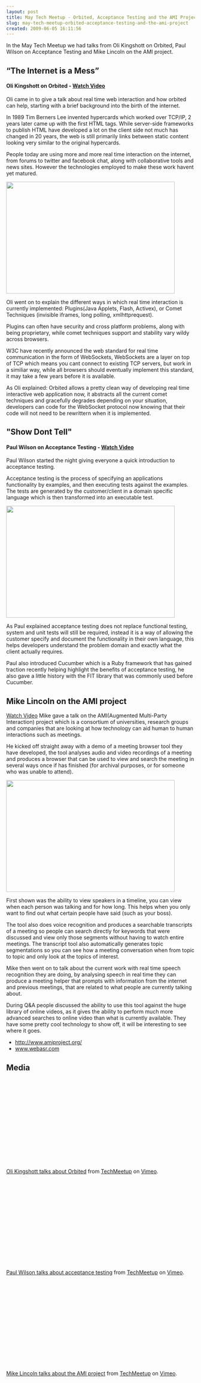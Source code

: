 ```yaml
---
layout: post
title: May Tech Meetup - Orbited, Acceptance Testing and the AMI Project
slug: may-tech-meetup-orbited-acceptance-testing-and-the-ami-project
created: 2009-06-05 16:11:56
---
```


In the May Tech Meetup we had talks from Oli Kingshott on Orbited, Paul Wilson on Acceptance Testing and Mike Lincoln on the AMI project.
<h2>“The Internet is a Mess”</h2>
<h4>Oli Kingshott on Orbited - <a href="#oli">Watch Video</a></h4>
Oli came in to give a talk about real time web interaction and how orbited can help, starting with a brief background into the birth of the internet.

In 1989 Tim Berners Lee  invented hypercards which worked over TCP/IP, 2 years later came up with the first HTML tags. While server-side frameworks to publish HTML have developed a lot on the client side not much has changed in 20 years, the web is still primarily links between static content looking very similar to the original hypercards.

People today are using more and more real time interaction on the internet, from forums to twitter and facebook chat, along with collaborative tools and news sites. However the technologies employed to make these work havent yet matured.

<a href="http://www.techmeetup.co.uk/blog/wp-content/uploads/2009/06/img_5752.jpg"><img class="aligncenter size-medium wp-image-302" title="Oli Kingshot" src="http://www.techmeetup.co.uk/blog/wp-content/uploads/2009/06/img_5752-450x299.jpg" alt="" width="450" height="299" /></a>

Oli went on to explain the different ways in which real time interaction is currently implemented: Plugins(Java Applets, Flash, Activex), or Comet Techniques (invisible iframes, long polling, xmlhttprequest).

Plugins can often have security and cross platform problems, along with being proprietary, while comet techniques support and stability vary wildy across browsers.

W3C have recently announced the web standard for real time communication in the form of WebSockets, WebSockets are a layer on top of TCP which means you cant connect to existing TCP servers, but work in a similiar way, while all browsers should eventually implement this standard, it may take a few years before it is available.

As Oli explained: Orbited allows a pretty clean way of developing real time interactive web application now, it abstracts all the current comet techniques and gracefully degrades depending on your situation, developers can code for the WebSocket protocol now knowing that their code will not need to be rewrittern when it is implemented.
<h2>"Show Dont Tell"</h2>
<h4>Paul Wilson on Acceptance Testing  - <a href="#paul">Watch Video</a></h4>
Paul Wilson started the night giving everyone a quick introduction to
acceptance testing.

Acceptance testing is the process of specifying an applications functionality by examples, and then executing tests against the examples. The tests are generated by the customer/client in a domain specific language which is then transformed into an executable test.

<a href="http://www.techmeetup.co.uk/blog/wp-content/uploads/2009/06/img_5771.jpg"><img class="aligncenter size-medium wp-image-303" title="Paul Wilson" src="http://www.techmeetup.co.uk/blog/wp-content/uploads/2009/06/img_5771-450x299.jpg" alt="" width="450" height="299" /></a>

As Paul explained acceptance testing does not replace functional testing, system and unit tests will still be required, instead it is a way of allowing the customer specify and document the functionality in their own language, this helps developers understand the problem domain and exactly what the client actually requires.

Paul also introduced Cucumber which is a Ruby framework that has gained traction recently helping highlight the benefits of acceptance testing, he also gave a little history with the FIT library that was commonly used before Cucumber.
<h2>Mike Lincoln on the AMI project</h2>
<a href="#mike">Watch Video</a>
Mike gave a talk on the AMI(Augmented Multi-Party Interaction) project which is a consortium of universities, research groups and companies that are looking at how technology can aid human to human interactions such as meetings.

He kicked off straight away with a demo of a meeting browser tool they have developed, the tool analyses audio and video recordings of a meeting and produces a browser that can be used to view and search the meeting in several ways once if has finished (for archival purposes, or for someone who was unable to attend).

<a href="http://www.techmeetup.co.uk/blog/wp-content/uploads/2009/06/img_5781.jpg"><img class="aligncenter size-medium wp-image-304" title="Mike Lincoln" src="http://www.techmeetup.co.uk/blog/wp-content/uploads/2009/06/img_5781-450x299.jpg" alt="" width="450" height="299" /></a>

First shown was the ability to view speakers in a timeline, you can view when each person was talking and for how long. This helps when you only want to find out what certain people have said (such as your boss).

The tool also does voice recognition and produces a searchable transcripts of a meeting so people can search directly for keywords that were discussed and view only those segments without having to watch entire meetings. The transcript tool also automatically generates topic segmentations so you can see how a meeting conversation when from topic to topic and only look at the topics of interest.

Mike then went on to talk about the current work with real time speech recognition they are doing, by analysing speech in real time they can produce a meeting helper that prompts with information from the internet and previous meetings, that are related to what people are currently talking about.

During Q&A people discussed the ability to use this tool against the huge library of online videos, as it gives the ability to perform much more advanced searches to online video than what is currently available. They have some pretty cool technology to show off, it will be interesting to see where it goes.
<ul>
	<li><a href="http://www.amiproject.org/">http://www.amiproject.org/</a></li>
	<li><a href="http://www.webasr.com">www.webasr.com</a></li>
</ul>
<h2>Media</h2>
<a name="#oli"></a>
<object classid="clsid:d27cdb6e-ae6d-11cf-96b8-444553540000" width="400" height="225" codebase="http://download.macromedia.com/pub/shockwave/cabs/flash/swflash.cab#version=6,0,40,0"><param name="allowfullscreen" value="true" /><param name="allowscriptaccess" value="always" /><param name="src" value="http://vimeo.com/moogaloop.swf?clip_id=4655014&server=vimeo.com&show_title=1&show_byline=1&show_portrait=0&color=&fullscreen=1" /><embed type="application/x-shockwave-flash" width="400" height="225" src="http://vimeo.com/moogaloop.swf?clip_id=4655014&server=vimeo.com&show_title=1&show_byline=1&show_portrait=0&color=&fullscreen=1" allowscriptaccess="always" allowfullscreen="true"></embed></object>

<a href="http://vimeo.com/4655014">Oli Kingshott talks about Orbited</a> from <a href="http://vimeo.com/techmeetup">TechMeetup</a> on <a href="http://vimeo.com">Vimeo</a>.

<a name="#paul"></a>
<object classid="clsid:d27cdb6e-ae6d-11cf-96b8-444553540000" width="400" height="225" codebase="http://download.macromedia.com/pub/shockwave/cabs/flash/swflash.cab#version=6,0,40,0"><param name="allowfullscreen" value="true" /><param name="allowscriptaccess" value="always" /><param name="src" value="http://vimeo.com/moogaloop.swf?clip_id=4689838&server=vimeo.com&show_title=1&show_byline=1&show_portrait=0&color=&fullscreen=1" /><embed type="application/x-shockwave-flash" width="400" height="225" src="http://vimeo.com/moogaloop.swf?clip_id=4689838&server=vimeo.com&show_title=1&show_byline=1&show_portrait=0&color=&fullscreen=1" allowscriptaccess="always" allowfullscreen="true"></embed></object>

<a href="http://vimeo.com/4689838">Paul Wilson talks about acceptance testing</a> from <a href="http://vimeo.com/techmeetup">TechMeetup</a> on <a href="http://vimeo.com">Vimeo</a>.

<a name="#mike"></a>
<object classid="clsid:d27cdb6e-ae6d-11cf-96b8-444553540000" width="400" height="225" codebase="http://download.macromedia.com/pub/shockwave/cabs/flash/swflash.cab#version=6,0,40,0"><param name="allowfullscreen" value="true" /><param name="allowscriptaccess" value="always" /><param name="src" value="http://vimeo.com/moogaloop.swf?clip_id=4697955&server=vimeo.com&show_title=1&show_byline=1&show_portrait=0&color=&fullscreen=1" /><embed type="application/x-shockwave-flash" width="400" height="225" src="http://vimeo.com/moogaloop.swf?clip_id=4697955&server=vimeo.com&show_title=1&show_byline=1&show_portrait=0&color=&fullscreen=1" allowscriptaccess="always" allowfullscreen="true"></embed></object>

<a href="http://vimeo.com/4697955">Mike Lincoln talks about the AMI project</a> from <a href="http://vimeo.com/techmeetup">TechMeetup</a> on <a href="http://vimeo.com">Vimeo</a>.